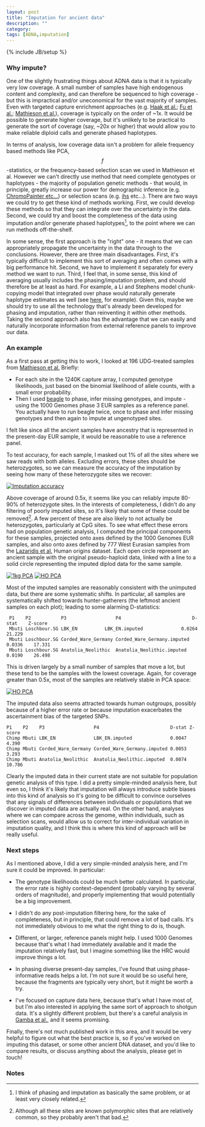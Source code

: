 ```yaml
---
layout: post
title: "Imputation for ancient data"
description: ""
category: 
tags: [ADNA,imputation]
---
```

{% include JB/setup %}

### Why impute?

One of the slightly frustrating things about ADNA data is that it is typically very low coverage. A small number of samples have high endogenous content and complexity, and can therefore be sequenced to high coverage - but this is impractical and/or uneconomical for the vast majority of samples. Even with targeted capture enrichment approaches (e.g. [Haak et al.](http://www.nature.com/nature/journal/v522/n7555/abs/nature14317.html); [Fu et al.](http://www.nature.com/nature/journal/v534/n7606/full/nature17993.html); [Mathieson et al.](http://www.nature.com/nature/journal/v528/n7583/full/nature16152.html)), coverage is typically on the order of ~1x. It would be possible to generate higher coverage, but it's unlikely to be practical to generate the sort of coverage (say, ~20x or higher) that would allow you to make reliable diploid calls and generate phased haplotypes. 

In terms of analysis, low coverage data isn't a problem for allele frequency based methods like PCA, $$f$$-statistics, or the frequency-based selection scan we used in Mathieson et al. However we can't directly use method that need complete genotypes or haplotypes - the majority of population genetic methods - that would, in principle, greatly increase our power for demographic inference (e.g. [ChromoPainter etc...](http://paintmychromosomes.com)) or selection scans (e.g. [ihs](http://journals.plos.org/plosbiology/article?id=10.1371/journal.pbio.0040072) etc...). There are two ways we could try to get these kind of methods working. First, we could develop these methods so that they can integrate over the uncertainty in the data. Second, we could try and boost the completeness of the data using imputation and/or generate phased haplotypes[^PHIMP], to the point where we can run methods off-the-shelf.

In some sense, the first approach is the "right" one - it means that we can appropriately propagate the uncertainty in the data through to the conclusions. However, there are three main disadvantages. First, it's typically difficult to implement this sort of averaging and often comes with a big performance hit. Second, we have to implement it separately for every method we want to run. Third, I feel that, in some sense, this kind of averaging usually includes the phasing/imputation problem, and should therefore be at least as hard. For example, a Li and Stephens model chunk-copying model that integrated over phase would naturally generate haplotype estimates as well (see [here](https://github.com/mathii/pace), for example). Given this, maybe we should try to use all the technology that's already been developed for phasing and imputation, rather than reinventing it within other methods. Taking the second approach also has the advantage that we can easily and naturally incorporate information from external reference panels to improve our data. 

### An example

As a first pass at getting this to work, I looked at 196 UDG-treated samples from [Mathieson et al.](http://www.nature.com/nature/journal/v528/n7583/full/nature16152.html) Briefly:

- For each site in the 1240K capture array, I computed genotype likelihoods, just based on the binomial likelihood of allele counts, with a small error probability. 
- Then I used [beagle](https://faculty.washington.edu/browning/beagle/beagle.html) to phase, infer missing genotypes, and impute - using the 1000 Genomes phase 3 EUR samples as a reference panel. You actually have to run beagle twice, once to phase and infer missing genotypes and then again to impute at ungenotyped sites. 

I felt like since all the ancient samples have ancestry that is represented in the present-day EUR sample, it would be reasonable to use a reference panel. 

To test accuracy, for each sample, I masked out 1% of all the sites where we saw reads with both alleles. Excluding errors, these sites should be heterozygotes, so we can measure the accuracy of the imputation by seeing how many of these heterozygote sites we recover: 

[![Imputation accuracy](/assets/images/ancient_imputation_accuracy.jpg)](/assets/images/ancient_imputation_accuracy.pdf)

Above coverage of around 0.5x, it seems like you can reliably impute 80-90% of heterozygote sites. In the interests of completeness, I didn't do any filtering of poorly imputed sites, so it's likely that some of these could be removed[^SITES]. A few percent of these are also likely to not actually be heterozygotes, particularly at CpG sites.  To see what effect these errors had on population genetic analysis, I computed the principal components for these samples, projected onto axes defined by the 1000 Genomes EUR samples, and also onto axes defined by 777 West Eurasian samples from the [Lazaridis et al.](http://www.nature.com/nature/journal/v513/n7518/full/nature13673.html) Human origins dataset. Each open circle represent an ancient sample with the original pseudo-haploid data, linked with a line to a solid circle representing the imputed diplod data for the same sample. 

[![1kg PCA](/assets/images/ancient_1kgEUR_projected.jpg)](/assets/images/ancient_1kgEUR_projected.pdf)
[![HO PCA](/assets/images/ancient_HO_projected.jpg)](/assets/images/ancient_HO_projected.pdf)

Most of the imputed samples are reasonably consistent with the unimputed data, but there are some systematic shifts. In particular, all samples are systematically shifted towards hunter-gatherers (the leftmost ancient samples on each plot); leading to some alarming D-statistics:

     P1    P2           P3                  P4                          D-stat    Z-score
     Mbuti Loschbour.SG LBK_EN	        LBK_EN.imputed              0.0264    21.229
     Mbuti Loschbour.SG Corded_Ware_Germany Corded_Ware_Germany.imputed 0.0336    17.331 
     Mbuti Loschbour.SG Anatolia_Neolithic  Anatolia_Neolithic.imputed  0.0190    26.498

This is driven largely by a small number of samples that move a lot, but these tend to be the samples with the lowest coverage. Again, for coverage greater than 0.5x, most of the samples are relatively stable in PCA space: 

[![HO PCA](/assets/images/ancient_HO_distance.jpg)](/assets/images/ancient_HO_distance.pdf)

The imputed data also seems attracted towards human outgroups, possibly because of a higher error rate or because imputation exacerbates the ascertainment bias of the targeted SNPs. 

    P1    P2    P3                  P4                          D-stat Z-score
    Chimp Mbuti LBK_EN              LBK_EN.imputed              0.0047 4.390
    Chimp Mbuti Corded_Ware_Germany Corded_Ware_Germany.imputed 0.0053 3.293
    Chimp Mbuti Anatolia_Neolithic  Anatolia_Neolithic.imputed  0.0074 10.786

Clearly the imputed data in their current state are not suitable for population genetic analysis of this type. I did a pretty simple-minded analysis here, but even so, I think it's likely that imputation will always introduce subtle biases into this kind of analysis so it's going to be difficult to convince ourselves that any signals of differences between individuals or populations that we discover in imputed data are actually real. On the other hand, analyses where we can compare across the genome, within individuals, such as selection scans, would allow us to correct for inter-individual variation in imputation quality, and I think this is where this kind of approach will be really useful. 

### Next steps

As I mentioned above, I did a very simple-minded analysis here, and I'm sure it could be improved. In particular: 

- The genotype likelihoods could be much better calculated. In particular, the error rate is highly context-dependent (probably varying by several orders of magnitude), and properly implementing that would potentially be a big improvement. 

- I didn't do any post-imputation filtering here, for the sake of completeness, but in principle, that could remove a lot of bad calls. It's not immediately obvious to me what the right thing to do is, though. 

- Different, or larger, reference panels might help. I used 1000 Genomes because that's what I had immediately available and it made the imputation relatively fast, but I imagine something like the HRC would improve things a lot.

- In phasing diverse present-day samples, I've found that using phase-informative reads helps a lot. I'm not sure it would be so useful here, because the fragments are typically very short, but it might be worth a try. 

- I've focused on capture data here, because that's what I have most of, but I'm also interested in applying the same sort of approach to shotgun data. It's a slightly different problem, but there's a careful analysis in [Gamba et al.](http://www.nature.com/articles/ncomms6257), and it seems promising. 

Finally, there's not much published work in this area, and it would be very helpful to figure out what the best practice is, so if you've worked on imputing this dataset, or some other ancient DNA dataset, and you'd like to compare results, or discuss anything about the analysis, please get in touch!

### Notes

[^PHIMP]: I think of phasing and imputation as basically the same problem, or at least very closely related. 

[^SITES]: Although all these sites are known polymorphic sites that are relatively common, so they probably aren't that bad. 